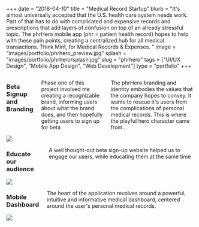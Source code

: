 +++ 
date = "2018-04-10"
title = "Medical Record Startup"
blurb = "It's almost universally accepted that the U.S. health care system needs work. Part of that has to do with complicated and expensive records and prescriptions that add layers of confusion on top of an already stressful topic. The phrHero mobile app (phr = patient health record) hopes to help with these pain points, creating a centralized hub for all medical transactions. Think Mint, for Medical Records & Expenses. "
image = "images/portfolio/phrhero_preview.jpg"
splash = "images/portfolio/phrhero/splash.jpg"
slug = "phrhero" 
tags = ["UI/UX Design", "Mobile App Design", "Web Development"]
type = "portfolio"
+++


<div class="row">
    <div class="eight columns offset-by-two">
        <h3>Beta Signup and Branding</h3>
        <p>Phase one of this project involved me creating a recognizable brand, informing users about what the brand does, and then hopefully getting users to sign up for beta</p> 
        <p>The phrHero branding and identity embodies the values that the company hopes to convey. It wants to rescue it's users from the complications of personal medical records. This is where the playful hero character came from...</p>
    </div>
</div>

<div class="text-center">
    <img src="images/portfolio/phrhero/hero_home.png" class="portfolio-image" />
</div>

<div class="row">
    <div class="eight columns offset-by-two">
        <h3>Educate our audience</h3>
        <p>A well thought-out beta sign-up website helped us to engage our users, while educating them at the same time</p>
    </div>
</div>

<div class="text-center">
<img src="images/portfolio/phrhero/how_beta.png" class="portfolio-image" />
</div>

<div class="row">
    <div class="eight columns offset-by-two">
        <h3>Mobile Dashboard</h3>
        <p>The heart of the application revolves around a powerful, intuitive and informative medical dashboard, centered around the user's personal medical records.</p>
    </div>
</div>

<div class="text-center">
<img src="images/portfolio/phrhero/MobileDashboard.png" class="portfolio-image" />
</div>
